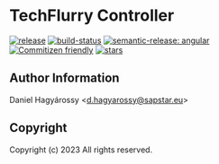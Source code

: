 
# TechFlurry Controller

[![release](https://img.shields.io/github/v/tag/atraides/check-jvm?sort=semver&label=release&logo=semver&logoColor=white)][github-release]
[![build-status](https://img.shields.io/github/actions/workflow/status/atraides/check-jvm/gh-pages.yml?event=push&logo=GitHub%20Actions&logoColor=white)][github-build]
[![semantic-release: angular](https://img.shields.io/badge/semantic--release-angular-e10079?logo=semantic-release)][webpage-semantic-release]
[![Commitizen friendly](https://img.shields.io/badge/commitizen-friendly-brightgreen.svg)][webpage-cz-cli]
[![stars](https://img.shields.io/github/stars/atraides/check-jvm?logo=github&logoColor=white&color=gold&style=flat)][github-repo]

## Author Information

Daniel Hagyárossy <[d.hagyarossy@sapstar.eu](mailto:d.hagyarossy@sapstar.eu)>

## Copyright

Copyright (c) 2023 All rights reserved.

[github-build]: https://github.com/atraides/check-jvm/actions/workflows/release.yml
[github-repo]: https://github.com/atraides/check-jvm
[github-release]: https://github.com/atraides/check-jvm/releases/tag/v0.1.3
[webpage-cz-cli]: https://commitizen.github.io/cz-cli/
[webpage-semantic-release]: https://github.com/semantic-release/semantic-release
